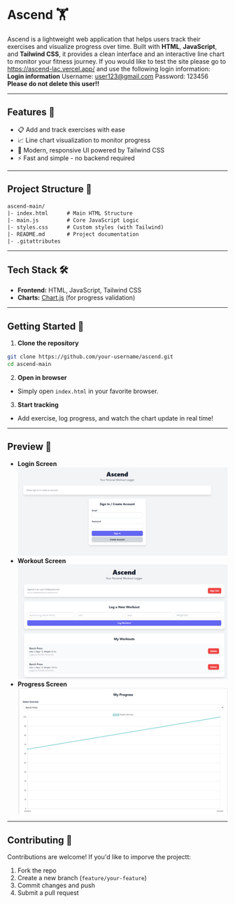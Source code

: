 # Ascend 🏋️

Ascend is a lightweight web application that helps users track their exercises and visualize progress over time.
Built with **HTML**, **JavaScript**, and **Tailwind CSS**, it provides a clean interface and an interactive line chart to monitor your fitness journey.
If you would like to test the site please go to https://ascend-lac.vercel.app/ and use the following login information:
**Login information**
Username: user123@gmail.com
Password: 123456
**Please do not delete this user!!**

---

## Features 🚀
- 📋 Add and track exercises with ease
- 📈 Line chart visualization to monitor progress
- 🎨 Modern, responsive UI powered by Tailwind CSS
- ⚡ Fast and simple - no backend required

---

## Project Structure 📂
```
ascend-main/
|- index.html      # Main HTML Structure
|- main.js         # Core JavaScript Logic
|- styles.css      # Custom styles (with Tailwind)
|- README.md       # Project documentation
|- .gitattributes
```

---

## Tech Stack 🛠️
- **Frontend:** HTML, JavaScript, Tailwind CSS
- **Charts:** [Chart.js](https://www.chartjs.org/) (for progress validation) 

---

## Getting Started 📖

1. **Clone the repository**
  ```bash
  git clone https://github.com/your-username/ascend.git
  cd ascend-main
  ```

2. **Open in browser**
  - Simply open `index.html` in your favorite browser.

3. **Start tracking**
  - Add exercise, log progress, and watch the chart update in real time!

---

## Preview 📸
- **Login Screen** ![Ascend Login Page](img/AscendLogin.png)
- **Workout Screen** ![Ascend Workout Page](img/AscendWorkout.png)
- **Progress Screen** ![Ascend Progress Chart](img/AscendProgess.png)

---

## Contributing 🤝
Contributions are welcome!  If you'd like to imporve the projectt:
1. Fork the repo
2. Create a new branch (`feature/your-feature`)
3. Commit changes and push
4. Submit a pull request